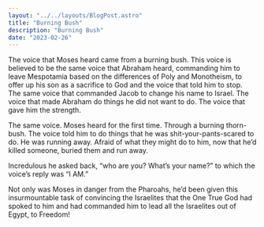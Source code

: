```yaml
---
layout: "../../layouts/BlogPost.astro"
title: "Burning Bush"
description: "Burning Bush"
date: "2023-02-26"
---
```


The voice that Moses heard came from a burning bush. This voice is believed to be the same voice that Abraham heard, commanding him to leave Mespotamia based on the differences of Poly and Monotheism, to offer up his son as a sacrifice to God and the voice that told him to stop. The same voice that commanded Jacob to change his name to Israel. The voice that made Abraham do things he did not want to do. The voice that gave him the strength.


The same voice. Moses heard for the first time. Through a burning thorn-bush. The voice told him to do things that he was shit-your-pants-scared to do. He was running away. Afraid of what they might do to him, now that he’d killed someone, buried them and run away.


Incredulous he asked back, “who are you? What’s your name?” to which the voice’s reply was “I AM.” 


Not only was Moses in danger from the Pharoahs, he’d been given this insurmountable task of convincing the Israelites that the One True God had spoked to him and had commanded him to lead all the Israelites out of Egypt, to Freedom! 
